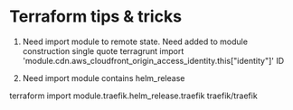 # Terraform tips & tricks

1. Need import module to remote state. Need added to module construction single quote
 terragrunt import 'module.cdn.aws_cloudfront_origin_access_identity.this["identity"]' ID

2. Need import module contains helm_release

terraform import  module.traefik.helm_release.traefik traefik/traefik
